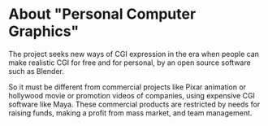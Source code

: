 About "Personal Computer Graphics"
=======
The project seeks new ways of CGI expression in the era when people can make realistic CGI for free and for personal, by an open source software such as Blender.

So it must be different from commercial projects like Pixar animation or hollywood movie or promotion videos of companies, using expensive CGI software like Maya.
These commercial products are restricted by needs for raising funds, making a profit from mass market, and team management.
